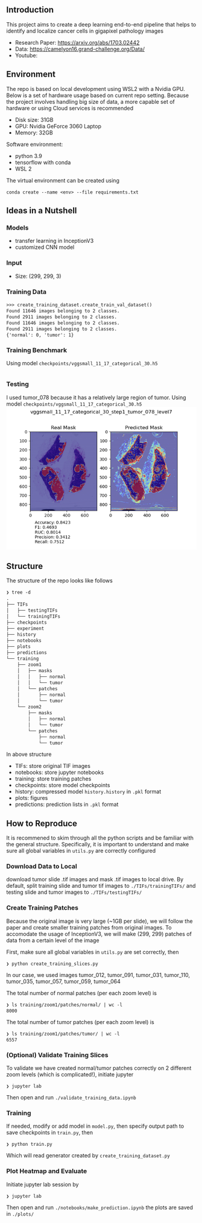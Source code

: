 ## Introduction

This project aims to create a deep learning end-to-end pipeline that helps to identify and localize cancer cells in gigapixel pathology images

* Research Paper: https://arxiv.org/abs/1703.02442
* Data: https://camelyon16.grand-challenge.org/Data/
* Youtube: 

## Environment

The repo is based on local development using WSL2 with a Nvidia GPU. Below is a set of hardware usage based on current repo setting. Because the project involves handling big size of data, a more capable set of hardware or using Cloud services is recommended

* Disk size: 31GB
* GPU: Nvidia GeForce 3060 Laptop
* Memory: 32GB

Software environment:

* python 3.9
* tensorflow with conda
* WSL 2

The virtual environment can be created using 
```
conda create --name <env> --file requirements.txt
```

## Ideas in a Nutshell

### Models

* transfer learning in InceptionV3
* customized CNN model

### Input

* Size: (299, 299, 3)

### Training Data
```
>>> create_training_dataset.create_train_val_dataset()
Found 11646 images belonging to 2 classes.
Found 2911 images belonging to 2 classes.
Found 11646 images belonging to 2 classes.
Found 2911 images belonging to 2 classes.
{'normal': 0, 'tumor': 1}
``` 

### Training Benchmark

Using model `checkpoints/vggsmall_11_17_categorical_30.h5`
```

```

### Testing

I used tumor_078 because it has a relatively large region of tumor. Using model `checkpoints/vggsmall_11_17_categorical_30.h5`
![image](plots/vggsmall_11_17_categorical_30_step1_tumor_078_level7.png)


## Structure

The structure of the repo looks like follows
```
❯ tree -d
.
├── TIFs
│   ├── testingTIFs
│   └── trainingTIFs
├── checkpoints
├── experiment
├── history
├── notebooks
├── plots
├── predictions
└── training
    ├── zoom1
    │   ├── masks
    │   │   ├── normal
    │   │   └── tumor
    │   └── patches
    │       ├── normal
    │       └── tumor
    └── zoom2
        ├── masks
        │   ├── normal
        │   └── tumor
        └── patches
            ├── normal
            └── tumor
```
In above structure
* TIFs: store original TIF images
* notebooks: store jupyter notebooks
* training: store training patches
* checkpoints: store model checkpoints
* history: compressed model `history.history` in `.pkl` format
* plots: figures
* predictions: prediction lists in `.pkl` format

## How to Reproduce
<!-- 1. run `prepare_data.ipynb` on Google Colab -->
It is recommened to skim through all the python scripts and be familiar with the general structure. Specifically, it is important to understand and make sure all global variables in `utils.py` are correctly configured

### Download Data to Local

download tumor slide .tif images and mask .tif images to local
drive. By default, split training slide and tumor tif images to `./TIFs/trainingTIFs/` and testing slide and tumor images to `./TIFs/testingTIFs/`

### Create Training Patches

Because the original image is very large (~1GB per slide), we will follow the paper and create smaller training patches from original images. To accomodate the usage of InceptionV3, we will make (299, 299) patches of data from a certain level of the image

First, make sure all global variables in `utils.py` are set correctly, then

```
❯ python create_training_slices.py
```

In our case, we used images tumor_012, tumor_091, tumor_031, tumor_110, tumor_035, tumor_057, tumor_059, tumor_064

The total number of normal patches (per each zoom level) is

```
❯ ls training/zoom1/patches/normal/ | wc -l
8000
```

The total number of tumor patches (per each zoom level) is

```
❯ ls training/zoom1/patches/tumor/ | wc -l
6557
```

### (Optional) Validate Training Slices

To validate we have created normal/tumor patches correctly on 2 different zoom levels (which is complicated!), initiate jupyter
```
❯ jupyter lab
```
Then open and run `./validate_training_data.ipynb`

### Training 

If needed, modify or add model in `model.py`, then 
specify output path to save checkpoints in `train.py`, then

```
❯ python train.py
```

Which will read generator created by `create_training_dataset.py`

### Plot Heatmap and Evaluate

Initiate jupyter lab session by
```
❯ jupyter lab
```

Then open and run `./notebooks/make_prediction.ipynb`
the plots are saved in `./plots/`

